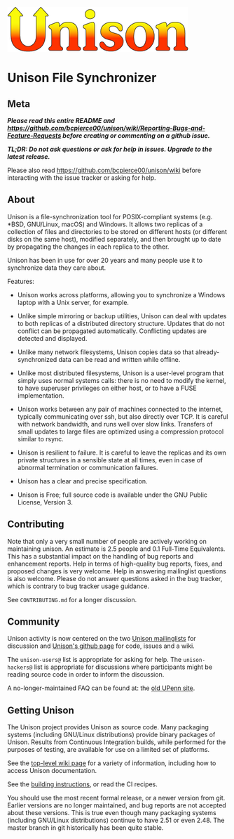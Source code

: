![Unison](icons/unison.png)

# Unison File Synchronizer

## Meta

***Please read this entire README and
https://github.com/bcpierce00/unison/wiki/Reporting-Bugs-and-Feature-Requests
before creating or commenting on a github issue.***

***TL;DR: Do not ask questions or ask for help in issues.  Upgrade to the latest release.***

Please also read https://github.com/bcpierce00/unison/wiki before
interacting with the issue tracker or asking for help.

## About

Unison is a file-synchronization tool for POSIX-compliant systems
(e.g. *BSD, GNU/Linux, macOS) and Windows.  It allows two replicas of a
collection of files and directories to be stored on different hosts
(or different disks on the same host), modified separately, and then
brought up to date by propagating the changes in each replica to the
other.

Unison has been in use for over 20 years and many people use it to
synchronize data they care about.

Features:

 * Unison works across platforms, allowing you to synchronize a
   Windows laptop with a Unix server, for example.

 * Unlike simple mirroring or backup utilities, Unison can deal with
   updates to both replicas of a distributed directory
   structure. Updates that do not conflict can be propagated
   automatically. Conflicting updates are detected and displayed.

 * Unlike many network filesystems, Unison copies data so that
   already-synchronized data can be read and written while offline.

 * Unlike most distributed filesystems, Unison is a user-level program
   that simply uses normal systems calls: there is no need to modify
   the kernel, to have superuser privileges on either host, or to have
   a FUSE implementation.

 * Unison works between any pair of machines connected to the
   internet, typically communicating over ssh, but also directly over
   TCP.  It is careful with network bandwidth, and runs well over slow
   links. Transfers of small updates to large files are optimized using
   a compression protocol similar to rsync.

 * Unison is resilient to failure. It is careful to leave the replicas
   and its own private structures in a sensible state at all times,
   even in case of abnormal termination or communication failures.

 * Unison has a clear and precise specification.

 * Unison is Free; full source code is available under the GNU Public
   License, Version 3.

## Contributing

Note that only a very small number of people are actively working on
maintaining unison.  An estimate is 2.5 people and 0.1 Full-Time
Equivalents.  This has a substantial impact on the handling of bug
reports and enhancement reports.  Help in terms of high-quality bug
reports, fixes, and proposed changes is very welcome.  Help in
answering mailinglist questions is also welcome.  Please do not answer
questions asked in the bug tracker, which is contrary to bug tracker
usage guidance.

See `CONTRIBUTING.md` for a longer discussion.

## Community

Unison activity is now centered on the two [Unison
mailinglists](https://github.com/bcpierce00/unison/wiki/Mailing-Lists)
for discussion and [Unison's github
page](https://github.com/bcpierce00/unison/) for code, issues and a
wiki.

The `unison-users@` list is appropriate for asking for help.  The
`unison-hackers@` list is appropriate for discussions where
participants might be reading source code in order to inform the
discussion.

A no-longer-maintained FAQ can be found at: the [old UPenn
site](http://www.cis.upenn.edu/~bcpierce/unison).

## Getting Unison

The Unison project provides Unison as source code.  Many packaging
systems (including GNU/Linux distributions) provide binary packages of
Unison.  Results from Continuous Integration builds, while performed
for the purposes of testing, are available for use on a limited set of
platforms.

See the [top-level wiki
page](https://github.com/bcpierce00/unison/wiki) for a variety of
information, including how to access Unison documentation.

See the [building instructions](INSTALL.md), or read the CI
recipes.

You should use the most recent formal release, or a newer version from
git.  Earlier versions are no longer maintained, and bug reports are
not accepted about these versions.  This is true even though many
packaging systems (including GNU/Linux distributions) continue to have
2.51 or even 2.48.  The master branch in git historically has been
quite stable.
